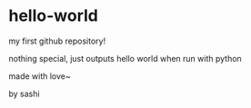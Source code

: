 # hello-world
my first github repository!

nothing special, just outputs hello world when run with python

made with love~

by sashi